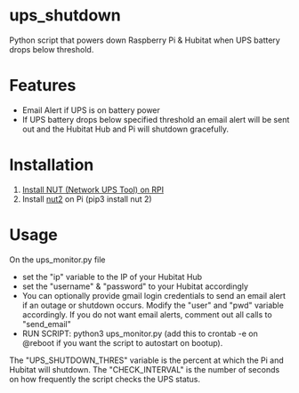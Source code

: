 # ups_shutdown
Python script that powers down Raspberry Pi &amp; Hubitat when UPS battery drops below threshold. 

# Features
* Email Alert if UPS is on battery power
* If UPS battery drops below specified threshold an email alert will be sent out and the Hubitat Hub and Pi will shutdown gracefully. 

# Installation
1. [Install NUT (Network UPS Tool) on RPI](https://www.reddit.com/r/homelab/comments/5ssb5h/ups_server_on_raspberry_pi/ "NUT Install")
2. Install [nut2](https://github.com/rshipp/python-nut2/ "NUT2") on Pi (pip3 install nut 2) 

# Usage
On the ups_monitor.py file
* set the "ip" variable to the IP of your Hubitat Hub
* set the "username" & "password" to your Hubitat accordingly 
* You can optionally provide gmail login credentials to send an email alert if an outage or shutdown occurs. Modify the "user" and "pwd" variable accordingly. If you do not want email alerts, comment out all calls to "send_email"
* RUN SCRIPT: python3 ups_monitor.py (add this to crontab -e on @reboot if you want the script to autostart on bootup).

The "UPS_SHUTDOWN_THRES" variable is the percent at which the Pi and Hubitat will shutdown. 
The "CHECK_INTERVAL" is the number of seconds on how frequently the script checks the UPS status.

